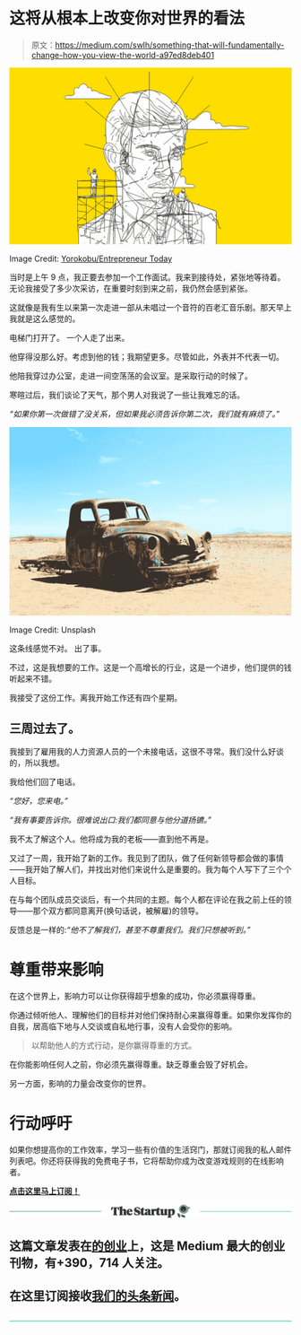 # 这将从根本上改变你对世界的看法

> 原文：<https://medium.com/swlh/something-that-will-fundamentally-change-how-you-view-the-world-a97ed8deb401>

![](img/b0245ad56122ad7418c29bde57e0db7a.png)

Image Credit: [Yorokobu/Entrepreneur Today](http://estudiosantarita.com/en/proyecto/entrepreneur-today/)

当时是上午 9 点，我正要去参加一个工作面试。我来到接待处，紧张地等待着。无论我接受了多少次采访，在重要时刻到来之前，我仍然会感到紧张。

这就像是我有生以来第一次走进一部从未唱过一个音符的百老汇音乐剧。那天早上我就是这么感觉的。

电梯门打开了。
一个人走了出来。

他穿得没那么好。考虑到他的钱；我期望更多。尽管如此，外表并不代表一切。

他陪我穿过办公室，走进一间空荡荡的会议室。是采取行动的时候了。

寒暄过后，我们谈论了天气，那个男人对我说了一些让我难忘的话。

*“如果你第一次做错了没关系，但如果我必须告诉你第二次，我们就有麻烦了。”*

![](img/e5428772a0dc4a572e53ec6fa9476086.png)

Image Credit: Unsplash

这条线感觉不对。
出了事。

不过，这是我想要的工作。这是一个高增长的行业，这是一个进步，他们提供的钱听起来不错。

我接受了这份工作。离我开始工作还有四个星期。

## 三周过去了。

我接到了雇用我的人力资源人员的一个未接电话，这很不寻常。我们没什么好谈的，所以我想。

我给他们回了电话。

*“您好，您来电。”*

*“我有事要告诉你。很难说出口:我们都同意与他分道扬镳。”*

我不太了解这个人。他将成为我的老板——直到他不再是。

又过了一周，我开始了新的工作。我见到了团队，做了任何新领导都会做的事情——我开始了解人们，并找出对他们来说什么是重要的。我为每个人写下了三个个人目标。

在与每个团队成员交谈后，有一个共同的主题。每个人都在评论在我之前上任的领导——那个双方都同意离开(换句话说，被解雇)的领导。

反馈总是一样的:*“他不了解我们，甚至不尊重我们。我们只想被听到。”*

# 尊重带来影响

在这个世界上，影响力可以让你获得超乎想象的成功，你必须赢得尊重。

你通过倾听他人、理解他们的目标并对他们保持耐心来赢得尊重。如果你发挥你的自我，居高临下地与人交谈或自私地行事，没有人会受你的影响。

> 以帮助他人的方式行动，是你赢得尊重的方式。

在你能影响任何人之前，你必须先赢得尊重。缺乏尊重会毁了好机会。

另一方面，影响的力量会改变你的世界。

# 行动呼吁

如果你想提高你的工作效率，学习一些有价值的生活窍门，那就订阅我的私人邮件列表吧。你还将获得我的免费电子书，它将帮助你成为改变游戏规则的在线影响者。

[**点击这里马上订阅！**](http://timdenning.net/free-ebook)

[![](img/308a8d84fb9b2fab43d66c117fcc4bb4.png)](https://medium.com/swlh)

## 这篇文章发表在[的创业](https://medium.com/swlh)上，这是 Medium 最大的创业刊物，有+390，714 人关注。

## 在这里订阅接收[我们的头条新闻](http://growthsupply.com/the-startup-newsletter/)。

[![](img/b0164736ea17a63403e660de5dedf91a.png)](https://medium.com/swlh)